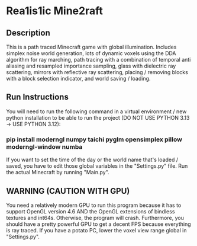 
# Rea1is1ic Mine2raft 

## Description

This is a path traced Minecraft game with global illumination. Includes simplex noise world generation, lots of dynamic voxels using the DDA algorithm for ray marching, path tracing with a combination of temporal anti aliasing and resampled importance sampling, glass with dielectric ray scattering, mirrors with reflective ray scattering, placing / removing blocks with a block selection indicator, and world saving / loading.

## Run Instructions 

You will need to run the following command in a virtual environment / new python installation to be able to run the project (DO NOT USE PYTHON 3.13 -> USE PYTHON 3.12): 
    
### pip install moderngl numpy taichi pyglm opensimplex pillow moderngl-window numba 

If you want to set the time of the day or the world name that's loaded / saved, you have to edit those global variables in the "Settings.py" file. Run the actual Minecraft by running "Main.py".

## WARNING (CAUTION WITH GPU)

You need a relatively modern GPU to run this program because it has to support OpenGL version 4.6 AND the OpenGL extensions of bindless textures and int64s. Otherwise, the program will crash. Furthermore, you should have a pretty powerful GPU to get a decent FPS because everything is ray traced. If you have a potato PC, lower the voxel view range global in "Settings.py".